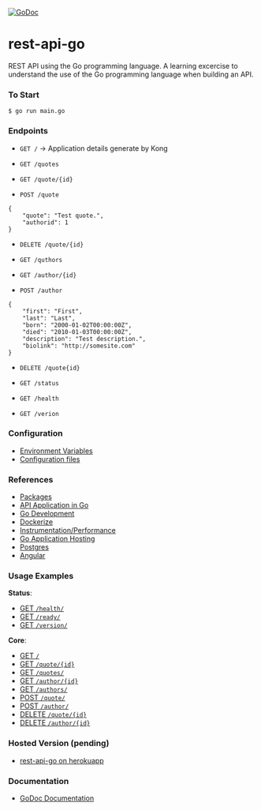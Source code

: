 [![GoDoc](https://godoc.org/github.com/DeeZone/rest-api-go?status.svg)](https://godoc.org/github.com/DeeZone/rest-api-go)

# rest-api-go
REST API using the Go programming language. A learning excercise to understand the use of the Go programming language
when building an API.

### To Start
```
$ go run main.go
```

### Endpoints
- `GET /` -> Application details generate by Kong

- `GET /quotes`
- `GET /quote/{id}`
- `POST /quote`
```
{
	"quote": "Test quote.",
	"authorid": 1
}
```
- `DELETE /quote/{id}`

- `GET /quthors`
- `GET /author/{id}`
- `POST /author`
```
{
	"first": "First",
	"last": "Last",
	"born": "2000-01-02T00:00:00Z",
	"died": "2010-01-03T00:00:00Z",
	"description": "Test description.",
	"biolink": "http://somesite.com"
}
```
- `DELETE /quote{id}`

- `GET /status`
- `GET /health`
- `GET /verion`

### Configuration
- [Environment Variables](docs/configuration.md)
- [Configuration files](docs/configuration.md)

### References
- [Packages](docs/references.md)
- [API Application in Go](docs/references.md)
- [Go Development](docs/references.md)
- [Dockerize](docs/references.md)
- [Instrumentation/Performance](docs/references.md)
- [Go Application Hosting](docs/references.md)
- [Postgres](docs/references.md)
- [Angular](docs/references.md)

### Usage Examples
**Status**:
- [GET `/health/`](/docs/usage.md)
- [GET `/ready/`](/docs/usage.md)
- [GET `/version/`](/docs/usage.md)

**Core**:
- [GET `/`](/docs/usage.md)
- [GET `/quote/{id}`](/docs/usage.md)
- [GET `/quotes/`](/docs/usage.md)
- [GET `/author/{id}`](/docs/usage.md)
- [GET `/authors/`](/docs/usage.md)
- [POST `/quote/`](/docs/usage.md)
- [POST `/author/`](/docs/usage.md)
- [DELETE `/quote/{id}`](/docs/usage.md)
- [DELETE `/author/{id}`](/docs/usage.md)

### Hosted Version (pending)
- [rest-api-go on herokuapp](https://rest-api-go.herokuapp.com/)

### Documentation
- [GoDoc Documentation](https://godoc.org/github.com/DeeZone/rest-api-go)
